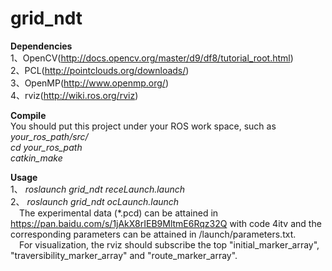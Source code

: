 grid_ndt
===========
<b>Dependencies</b><br/>
1、OpenCV(http://docs.opencv.org/master/d9/df8/tutorial_root.html)<br/>
2、PCL(http://pointclouds.org/downloads/)<br/>
3、OpenMP(http://www.openmp.org/)<br/>
4、rviz(http://wiki.ros.org/rviz)<br/>


<b>Compile</b><br/>
You should put this project under your ROS work space, such as <i>your_ros_path/src/</i><br/>
<i>cd your_ros_path</i><br/>
<i>catkin_make</i><br/>

<b>Usage</b><br/>
1、 <i>roslaunch grid_ndt receLaunch.launch</i><br/>
2、 <i>roslaunch grid_ndt ocLaunch.launch</i><br/>
&ensp;&ensp;The experimental data (*.pcd) can be attained in https://pan.baidu.com/s/1jAkX8rIEB9MltmE6Rqz32Q with code 4itv and the corresponding parameters can be attained in /launch/parameters.txt.<br/>
&ensp;&ensp;For visualization, the rviz should subscribe the top "initial_marker_array", "traversibility_marker_array" and "route_marker_array".


